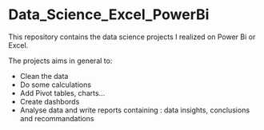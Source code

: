 # Data_Science_Excel_PowerBi

This repository contains the data science projects I realized on Power Bi or Excel.

The projects aims in general to:

- Clean the data
- Do some calculations
- Add Pivot tables, charts...
- Create dashbords
- Analyse data and write reports containing : data insights, conclusions and recommandations
